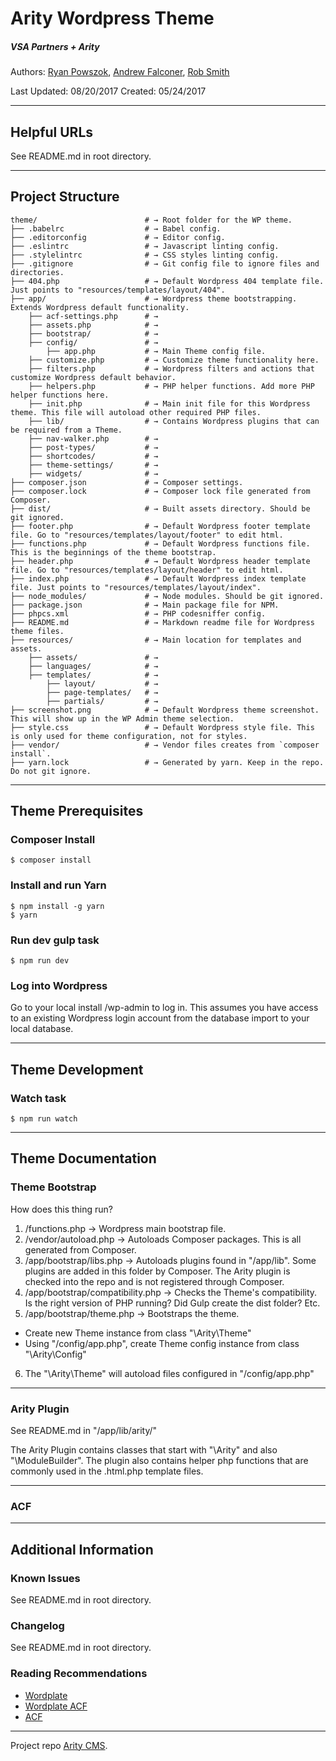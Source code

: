 # Arity Wordpress Theme
##### VSA Partners + Arity

Authors: [Ryan Powszok](mailto:rpowszok@vsapartners.com), [Andrew Falconer](mailto:afalconer@vsapartners.com), [Rob Smith](mailto:rsmith@vsapartners.com)

Last Updated: 08/20/2017 Created: 05/24/2017

---
## Helpful URLs

See README.md in root directory.

---
## Project Structure

```
theme/                        # → Root folder for the WP theme.
├── .babelrc                  # → Babel config.
├── .editorconfig             # → Editor config.
├── .eslintrc                 # → Javascript linting config.
├── .stylelintrc              # → CSS styles linting config.
├── .gitignore                # → Git config file to ignore files and directories.
├── 404.php                   # → Default Wordpress 404 template file. Just points to "resources/templates/layout/404".
├── app/                      # → Wordpress theme bootstrapping. Extends Wordpress default functionality.
    ├── acf-settings.php      # →
    ├── assets.php            # →
    ├── bootstrap/            # →
    ├── config/               # →
        ├── app.php           # → Main Theme config file.
    ├── customize.php         # → Customize theme functionality here.
    ├── filters.php           # → Wordpress filters and actions that customize Wordpress default behavior.
    ├── helpers.php           # → PHP helper functions. Add more PHP helper functions here.
    ├── init.php              # → Main init file for this Wordpress theme. This file will autoload other required PHP files.
    ├── lib/                  # → Contains Wordpress plugins that can be required from a Theme.
    ├── nav-walker.php        # →
    ├── post-types/           # →
    ├── shortcodes/           # →
    ├── theme-settings/       # →
    ├── widgets/              # →
├── composer.json             # → Composer settings.
├── composer.lock             # → Composer lock file generated from Composer.
├── dist/                     # → Built assets directory. Should be git ignored.
├── footer.php                # → Default Wordpress footer template file. Go to "resources/templates/layout/footer" to edit html.
├── functions.php             # → Default Wordpress functions file. This is the beginnings of the theme bootstrap.
├── header.php                # → Default Wordpress header template file. Go to "resources/templates/layout/header" to edit html.
├── index.php                 # → Default Wordpress index template file. Just points to "resources/templates/layout/index".
├── node_modules/             # → Node modules. Should be git ignored.
├── package.json              # → Main package file for NPM.
├── phpcs.xml                 # → PHP codesniffer config.
├── README.md                 # → Markdown readme file for Wordpress theme files.
├── resources/                # → Main location for templates and assets.
    ├── assets/               # →
    ├── languages/            # →
    ├── templates/            # →
        ├── layout/           # →
        ├── page-templates/   # →
        ├── partials/         # →
├── screenshot.png            # → Default Wordpress theme screenshot. This will show up in the WP Admin theme selection.
├── style.css                 # → Default Wordpress style file. This is only used for theme configuration, not for styles.
├── vendor/                   # → Vendor files creates from `composer install`.
├── yarn.lock                 # → Generated by yarn. Keep in the repo. Do not git ignore.
```

---
## Theme Prerequisites

### Composer Install

```
$ composer install
```

### Install and run Yarn

```
$ npm install -g yarn
$ yarn
```

### Run dev gulp task

```
$ npm run dev
```

### Log into Wordpress

Go to your local install /wp-admin to log in. This assumes you have access to an existing Wordpress login account from the database import to your local database.

---
## Theme Development

### Watch task

```
$ npm run watch
```

---
## Theme Documentation

### Theme Bootstrap

How does this thing run?

1. /functions.php -> Wordpress main bootstrap file.
2. /vendor/autoload.php -> Autoloads Composer packages. This is all generated from Composer.
3. /app/bootstrap/libs.php -> Autoloads plugins found in "/app/lib". Some plugins are added in this folder by Composer. The Arity plugin is checked into the repo and is not registered through Composer.
4. /app/bootstrap/compatibility.php -> Checks the Theme's compatibility. Is the right version of PHP running? Did Gulp create the dist folder? Etc.
5. /app/bootstrap/theme.php -> Bootstraps the theme.
  * Create new Theme instance from class "\Arity\Theme"
  * Using "/config/app.php", create Theme config instance from class "\Arity\Config"
6. The "\Arity\Theme" will autoload files configured in "/config/app.php"

---
### Arity Plugin

See README.md in "/app/lib/arity/"

The Arity Plugin contains classes that start with "\Arity" and also "\ModuleBuilder". The plugin also contains helper php functions that are commonly used in the .html.php template files.

---
### ACF

---
## Additional Information

### Known Issues

See README.md in root directory.

### Changelog

See README.md in root directory.

### Reading Recommendations

- [Wordplate](https://github.com/wordplate/wordplate)
- [Wordplate ACF](https://github.com/wordplate/acf)
- [ACF](https://www.advancedcustomfields.com/)

---

Project repo [Arity CMS](https://vsapartners.beanstalkapp.com/1274-009-05-arity-cms-wordpress).
